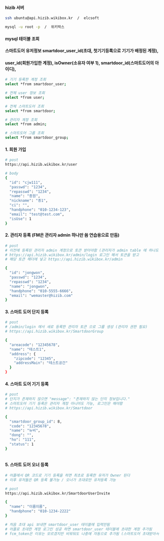 #### hizib 서버

```bash
ssh ubuntu@api.hizib.wikibox.kr  /  elcsoft

mysql -u root -p  /  위키박스
```

#### mysql 테이블 조회

#### 스마트도어 유저정보 smartdoor_user_id(초대, 첫기기등록으로 기기가 배정된 계정),
#### user_id(회원가입한 계정), isOwner(소유자 여부 1), smartdoor_id(스마트도어의 아이디),

```bash
# 기기 등록한 계정 조회
select *from smartdoor_user;

# 전체 user 정보 조회
select *from user;

# 전체 스마트도어 조회
select *from smartdoor;

# 관리자 계정 조회
select *from admin;

# 스마트도어 그룹 조회
select *from smartdoor_group;
```

#### 1. 회원 가입

```bash
# post
https://api.hizib.wikibox.kr/user

# body
{
  "id": "cjw111",
  "passwd": "1234",
  "repasswd": "1234",
  "name": "종원",
  "nickname": "종1",
  "ci": "",
  "handphone": "010-1234-123",
  "email": "test@test.com",
  "isUse": 1
}

```

#### 2. 관리자 등록 (FM은 관리자 admin 하나만 씀 연습용으로 만듬)

```bash
# post
# 이전에 등록된 관리자 admin 계정으로 토큰 받아야함 (관리자가 admin table 에 하나도 없으면 로그인 하지 않고 등록 가능)
# https://api.hizib.wikibox.kr/admin/login 로그인 해서 토큰을 받고
# 해당 토큰 헤더에 넣고 https://api.hizib.wikibox.kr/admin

{
  "id": "jongwon",
  "passwd": "1234",
  "repasswd": "1234",
  "name": "jongwon",
  "handphone": "010-5555-6666",
  "email": "wemaster@hizib.com"
}


```

#### 3. 스마트 도어 단지 등록

```bash
# post
# /admin/login 에서 새로 등록한 관리자 토큰 으로 그룹 생성 (관리자 권한 필요)
# https://api.hizib.wikibox.kr/SmartdoorGroup

{
  "areacode": "12345678",
  "name": "테스트1",
  "address": {
    "zipcode": "12345",
    "addressMain": "테스트공간"
  }
}


```

#### 4. 스마트 도어 기기 등록

```bash
# post
# 단지가 존재하지 않으면 "message": "존재하지 않는 단지 정보입니다."
# 스마트도어 기기 등록은 관리자 계정 아니어도 가능, 로그인은 해야함
# https://api.hizib.wikibox.kr/Smartdoor

{
  "smartdoor_group_id": 8,
  "code": "12345678",
  "name": "뉴비",
  "dong": "",
  "ho": "111",
  "status": 1
}



```

#### 5. 스마트 도어 오너 등록

```bash
# 어플에서 QR 코드로 기기 등록을 하면 최초로 등록한 유저가 Owner 된다
# 이후 유저들은 QR 등록 불가능 / 오너가 초대로만 유저등록 가능

# post
https://api.hizib.wikibox.kr/SmartdoorUserInvite

{
  "name": "이름이름",
  "handphone": "010-1234-2222"
}

# 처음 초대 api 보내면 smartdoor_user 테이블에 입력안됨
# 어플로 초대한 계정 로그인 성공 하면 smartdoor_user 테이블에 초대한 계정 추가됨
# fcm_token은 이유는 모르겠지만 비워둬도 나중에 자동으로 추가됨 (스마트도어 초대받아서 등록한 이후)


```
